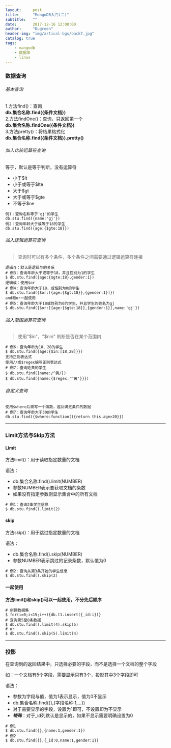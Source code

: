 ```yaml
---
layout:     post
title:      "MongoDB入门(二)"
subtitle:   ""
date:       2017-12-16 12:00:00
author:     "Dugreen"
header-img: "img/artical-bgs/back7.jpg"
catalog: true
tags:
    - mangodb
    - 数据库
    - linux
---
```


### 数据查询

###### 基本查询

1.方法find()：查询<br/>
**db.集合名称.find({条件文档})**   <br/>
2.方法findOne()：查询，只返回第一个   <br/>
**db.集合名称.findOne({条件文档})**   <br/>
3.方法pretty()：将结果格式化   <br/>
**db.集合名称.find({条件文档}).pretty()**  <br/>

###### 加入比较运算符查询

等于，默认是等于判断，没有运算符

* 小于$lt
* 小于或等于$lte
* 大于$gt
* 大于或等于$gte
* 不等于$ne

```
例1：查询名称等于'gj'的学生
db.stu.find({name:'gj'})
例2：查询年龄大于或等于18的学生
db.stu.find({age:{$gte:18}})
```

###### 加入逻辑运算符查询

> 查询时可以有多个条件，多个条件之间需要通过逻辑运算符连接

```
逻辑与：默认是逻辑与的关系
# 例3：查询年龄大于或等于18，并且性别为1的学生
$ db.stu.find({age:{$gte:18},gender:1})
逻辑或：使用$or
# 例4：查询年龄大于18，或性别为0的学生
$ db.stu.find({$or:[{age:{$gt:18}},{gender:1}]})
and和or一起使用
# 例5：查询年龄大于18或性别为0的学生，并且学生的姓名为gj
$ db.stu.find({$or:[{age:{$gte:18}},{gender:1}],name:'gj'})
```

###### 加入范围运算符查询

> 使用"$in"，"$nin" 判断是否在某个范围内

```
# 例6：查询年龄为18、28的学生
$ db.stu.find({age:{$in:[18,28]}})
支持正则表达式
使用//或$regex编写正则表达式
# 例7：查询姓黄的学生
$ db.stu.find({name:/^黄/})
$ db.stu.find({name:{$regex:'^黄'}}})
```

###### 自定义查询

```
使用$where后面写一个函数，返回满足条件的数据
# 例7：查询年龄大于30的学生
db.stu.find({$where:function(){return this.age>20}})
```

----------------

### Limit方法与Skip方法

#### Limit

方法limit()：用于读取指定数量的文档

语法：
* db.集合名称.find().limit(NUMBER)
* 参数NUMBER表示要获取文档的条数
* 如果没有指定参数则显示集合中的所有文档

```
# 例1：查询2条学生信息
$ db.stu.find().limit(2)
```

#### skip

方法skip()：用于跳过指定数量的文档

语法：
* db.集合名称.find().skip(NUMBER)
* 参数NUMBER表示跳过的记录条数，默认值为0

```
# 例2：查询从第3条开始的学生信息
$ db.stu.find().skip(2)
```

#### 一起使用

**方法limit()和skip()可以一起使用，不分先后顺序**

```
# 创建数据集
$ for(i=0;i<15;i++){db.t1.insert({_id:i})}
# 查询第5至8条数据
$ db.stu.find().limit(4).skip(5)
# or
$ db.stu.find().skip(5).limit(4)
```

--------------

### 投影

在查询到的返回结果中，只选择必要的字段，而不是选择一个文档的整个字段

如：一个文档有5个字段，需要显示只有3个，投影其中3个字段即可


语法：
* 参数为字段与值，值为1表示显示，值为0不显示
* db.集合名称.find({},{字段名称:1,...})
* 对于需要显示的字段，设置为1即可，不设置即为不显示
* ***特殊***：对于_id列默认是显示的，如果不显示需要明确设置为0

```
# 例1
$ db.stu.find({},{name:1,gender:1})
# 例2
$ db.stu.find({},{_id:0,name:1,gender:1})
```
